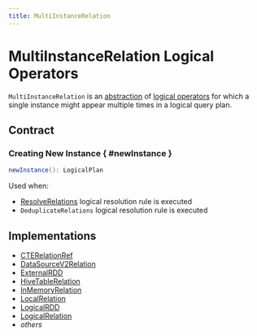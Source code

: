 ```yaml
---
title: MultiInstanceRelation
---
```


# MultiInstanceRelation Logical Operators

`MultiInstanceRelation` is an [abstraction](#contract) of [logical operators](#implementations) for which a single instance might appear multiple times in a logical query plan.

## Contract

### Creating New Instance { #newInstance }

```scala
newInstance(): LogicalPlan
```

Used when:

* [ResolveRelations](../logical-analysis-rules/ResolveRelations.md) logical resolution rule is executed
* `DeduplicateRelations` logical resolution rule is executed

## Implementations

* [CTERelationRef](CTERelationRef.md)
* [DataSourceV2Relation](DataSourceV2Relation.md)
* [ExternalRDD](ExternalRDD.md)
* [HiveTableRelation](../hive/HiveTableRelation.md)
* [InMemoryRelation](InMemoryRelation.md)
* [LocalRelation](LocalRelation.md)
* [LogicalRDD](LogicalRDD.md)
* [LogicalRelation](LogicalRelation.md)
* _others_
